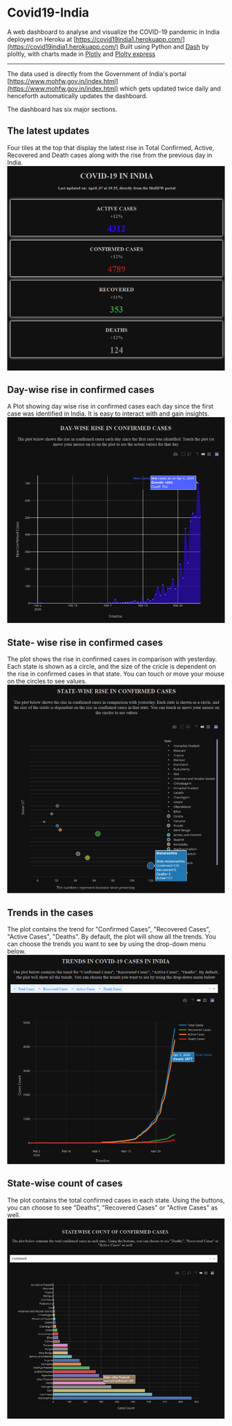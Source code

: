 # Covid19-India

A web dashboard to analyse and visualize the COVID-19 pandemic in India deployed on Heroku at [https://covid19india1.herokuapp.com/](https://covid19india1.herokuapp.com/)
Built using Python and [Dash](https://dash.plot.ly/) by ploltly, with charts made in [Plotly](https://plot.ly/) and [Plolty express](https://plotly.com/python/plotly-express/)

---
The data used is directly from the Government of India's portal [https://www.mohfw.gov.in/index.html](https://www.mohfw.gov.in/index.html) which gets updated twice daily and henceforth automatically updates the dashboard.


The dashboard has six major sections.
 
 ## The latest updates
 Four tiles at the top that display the latest rise in Total Confirmed, Active, Recovered and Death cases along with the rise from the previous day in India.
 ![dashboard](images/Counts.png)
 
 ## Day-wise rise in confirmed cases
 A Plot showing day wise rise in confirmed cases each day since the first case was identified in India. It is easy to interact with and gain insights.
 ![dashboard](images/Cases_new.png)
 
 ## State- wise rise in confirmed cases
The plot shows the rise in confirmed cases in comparison with yesterday. Each state is shown as a circle, and the size of the cricle is dependent on the rise in confirmed cases in that state. You can touch or move your mouse on the circles to see values.
![dashboard](images/States_new.png)

## Trends in the cases
The plot contains the trend for "Confirmed Cases", "Recovered Cases", "Active Cases", "Deaths". By default, the plot will show all the trends. You can choose the trends you want to see by using the drop-down menu below.
![dashboard](images/Trajectory.png)

## State-wise count of cases
The plot contains the total confirmed cases in each state. Using the buttons, you can choose to see "Deaths", "Recovered Cases" or "Active Cases" as well.
![dashboard](images/Rise.png)
 
